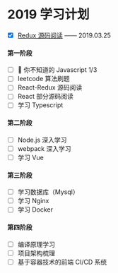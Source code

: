 # 2019 学习计划

- [x] <a href='https://github.com/Zwe1/19plan/blob/master/%20Redux/%E6%BA%90%E7%A0%81%E9%98%85%E8%AF%BB.md'>Redux 源码阅读</a> —— 2019.03.25

#### 第一阶段

- [ ]  你不知道的 Javascript 1/3
- [ ] leetcode 算法刷题
- [ ] React-Redux 源码阅读
- [ ] React 部分源码阅读
- [ ] 学习 Typescript

#### 第二阶段

- [ ] Node.js 深入学习
- [ ] webpack 深入学习
- [ ] 学习 Vue

#### 第三阶段

- [ ] 学习数据库（Mysql）
- [ ] 学习 Nginx
- [ ] 学习 Docker

#### 第四阶段

- [ ] 编译原理学习
- [ ] 项目架构梳理
- [ ] 基于容器技术的前端 CI/CD 系统
